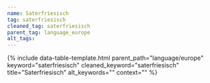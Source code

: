 ```yaml
---
name: Saterfriesisch
tag: saterfriesisch
cleaned_tag: saterfriesisch
parent_tag: language_europe
alt_tags: 
---
```


{% include data-table-template.html 
  parent_path="language/europe" 
  keyword="saterfriesisch" 
  cleaned_keyword="saterfriesisch" 
  title="Saterfriesisch"
  alt_keywords=""
  context=""
%}

